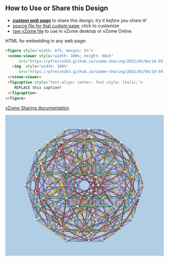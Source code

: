 
## How to Use or Share this Design

 - [***custom web page***][post] to share this design; *try it before you share it!*
 - [source file for that custom page][source]; click to customize
 - [raw vZome file][raw] to use in vZome desktop or vZome Online
 
 HTML for embedding in any web page:
 ```html
<figure style="width: 87%; margin: 5%">
  <vzome-viewer style="width: 100%; height: 60vh"
       src="https://pfreire163.github.io/vzome-sharing/2023/02/04/19-59-57-600_cell_cell-first/600_cell_cell-first.vZome" >
    <img  style="width: 100%"
       src="https://pfreire163.github.io/vzome-sharing/2023/02/04/19-59-57-600_cell_cell-first/600_cell_cell-first.png" >
  </vzome-viewer>
  <figcaption style="text-align: center; font-style: italic;">
     REPLACE this caption!
  </figcaption>
</figure>
 ```

[vZome Sharing documentation](https://vzome.github.io/vzome/sharing.html#how-it-works)

![Image](<600_cell_cell-first.png>)


[post]: <https://pfreire163.github.io/vzome-sharing/2023/02/04/600_cell_cell-first-19-59-57.html>
[source]: <https://github.com/pfreire163/vzome-sharing/edit/main/_posts/2023-02-04-600_cell_cell-first-19-59-57.md>
[raw]: <https://raw.githubusercontent.com/pfreire163/vzome-sharing/main/2023/02/04/19-59-57-600_cell_cell-first/600_cell_cell-first.vZome>